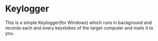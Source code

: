 # Keylogger
This is a simple Keylogger(for Windows) which runs in background and records each and every keystokes of the target computer and mails it to you.
